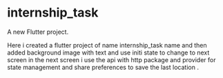 # internship_task

A new Flutter project.

Here i created a flutter project of name internship_task name and then added background image with text and use initi state to change to next screen
in the next screen i use the api with http package and provider for state management and share preferences to save the last location . 
